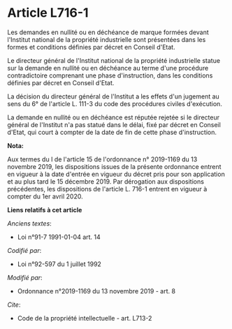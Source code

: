 # Article L716-1

Les demandes en nullité ou en déchéance de marque formées devant l'Institut national de la propriété industrielle sont
présentées dans les formes et conditions définies par décret en Conseil d'Etat.

Le directeur général de l'Institut national de la propriété industrielle statue sur la demande en nullité ou en déchéance au
terme d'une procédure contradictoire comprenant une phase d'instruction, dans les conditions définies par décret en Conseil
d'Etat.

La décision du directeur général de l'Institut a les effets d'un jugement au sens du 6° de l'article L. 111-3 du code des
procédures civiles d'exécution.

La demande en nullité ou en déchéance est réputée rejetée si le directeur général de l'Institut n'a pas statué dans le délai,
fixé par décret en Conseil d'Etat, qui court à compter de la date de fin de cette phase d'instruction.

**Nota:**

Aux termes du I de l'article 15 de l'ordonnance n° 2019-1169 du 13 novembre 2019, les dispositions issues de la présente
ordonnance entrent en vigueur à la date d'entrée en vigueur du décret pris pour son application et au plus tard le 15
décembre 2019. Par dérogation aux dispositions précédentes, les dispositions de l'article L. 716-1 entrent en vigueur à
compter du 1er avril 2020.

**Liens relatifs à cet article**

_Anciens textes_:

  - Loi n°91-7 1991-01-04 art. 14

_Codifié par_:

  - Loi n°92-597 du 1 juillet 1992

_Modifié par_:

  - Ordonnance n°2019-1169 du 13 novembre 2019 - art. 8

_Cite_:

  - Code de la propriété intellectuelle - art. L713-2
